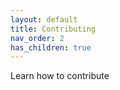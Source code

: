 ```yaml
---
layout: default
title: Contributing
nav_order: 2
has_children: true
---
```


Learn how to contribute

